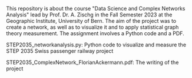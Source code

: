 This repository is about the course "Data Science and Complex Networks Analysis" lead by Prof. Dr. A. Zischg in the Fall Semester 2023 at the Geographic Institute, University of Bern. The aim of the project was to create a network, as well as to visualize it and to apply statistical graph theory measurement. The assignment involves a Python code and a PDF. 

STEP2035_networkanalysis.py: Python code to visualize and measure the STEP 2035 Swiss passenger railway project

STEP2035_ComplexNetwork_FlorianAckermann.pdf: The writing of the project
